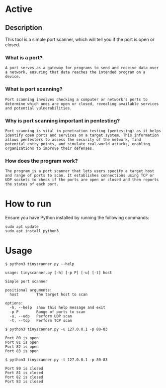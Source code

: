 # Active

## Description

This tool is a simple port scanner, which will tell you if the port is open or closed. 


### What is a port?
    A port serves as a gateway for programs to send and receive data over a network, ensuring that data reaches the intended program on a device. 

### What is port scanning?
    Port scanning involves checking a computer or network's ports to determine which ones are open or closed, revealing available services and potential vulnerabilities.

### Why is port scanning important in pentesting?
    Port scanning is vital in penetration testing (pentesting) as it helps identify open ports and services on a target system. This information allows pentesters to assess the security of the network, find potential entry points, and simulate real-world attacks, enabling organizations to improve their defenses.

### How does the program work?
    The program is a port scanner that lets users specify a target host and range of ports to scan. It establishes connections using TCP or UDP sockets to check if the ports are open or closed and then reports the status of each port.


# How to run

Ensure you have Python installed by running the following commands:

    sudo apt update
    sudo apt install python3

# Usage
```
$ python3 tinyscanner.py --help

usage: tinyscanner.py [-h] [-p P] [-u] [-t] host

Simple port scanner

positional arguments:
  host        The target host to scan

options:
  -h, --help  show this help message and exit
  -p P        Range of ports to scan
  -u, --udp   Perform UDP scan
  -t, --tcp   Perform TCP scan
```
```
$ python3 tinyscanner.py -u 127.0.0.1 -p 80-83

Port 80 is open
Port 81 is open
Port 82 is open
Port 83 is open
```
```
$ python3 tinyscanner.py -t 127.0.0.1 -p 80-83

Port 80 is closed
Port 81 is closed
Port 82 is closed
Port 83 is closed
```
